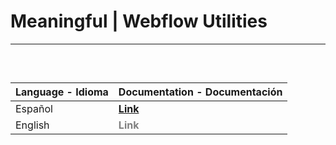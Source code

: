 # Meaningful | Webflow Utilities

---

&nbsp;

<div style="display:flex; align-items: center;justify-content: center">

| **Language - Idioma** | **Documentation - Documentación**       |
| --------------------- | --------------------------------------- |
| Español               | [**Link**](./docs/es/README.md)         |
| English               | <spam style="color:gray">**Link**<spam> |

</div>
